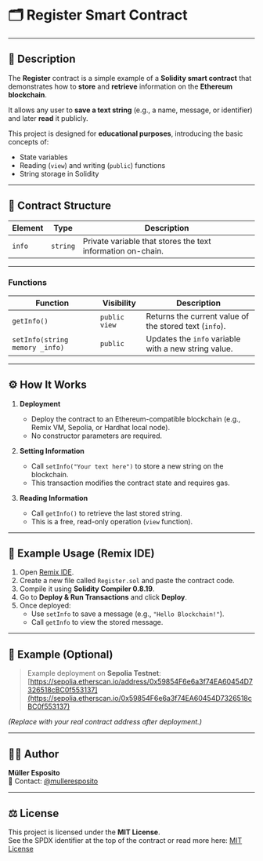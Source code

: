 # 🗂️ Register Smart Contract

---

## 📖 Description

The **Register** contract is a simple example of a **Solidity smart contract** that demonstrates how to **store** and **retrieve** information on the **Ethereum blockchain**.  

It allows any user to **save a text string** (e.g., a name, message, or identifier) and later **read** it publicly.

This project is designed for **educational purposes**, introducing the basic concepts of:
- State variables  
- Reading (`view`) and writing (`public`) functions  
- String storage in Solidity  

---

## 🧱 Contract Structure

| Element | Type | Description |
|----------|------|-------------|
| `info` | `string` | Private variable that stores the text information on-chain. |

---

### Functions

| Function | Visibility | Description |
|-----------|-------------|-------------|
| `getInfo()` | `public view` | Returns the current value of the stored text (`info`). |
| `setInfo(string memory _info)` | `public` | Updates the `info` variable with a new string value. |

---

## ⚙️ How It Works

1. **Deployment**
   - Deploy the contract to an Ethereum-compatible blockchain (e.g., Remix VM, Sepolia, or Hardhat local node).
   - No constructor parameters are required.

2. **Setting Information**
   - Call `setInfo("Your text here")` to store a new string on the blockchain.
   - This transaction modifies the contract state and requires gas.

3. **Reading Information**
   - Call `getInfo()` to retrieve the last stored string.
   - This is a free, read-only operation (`view` function).

---

## 🧪 Example Usage (Remix IDE)

1. Open [Remix IDE](https://remix.ethereum.org/).  
2. Create a new file called `Register.sol` and paste the contract code.  
3. Compile it using **Solidity Compiler 0.8.19**.  
4. Go to **Deploy & Run Transactions** and click **Deploy**.  
5. Once deployed:
   - Use `setInfo` to save a message (e.g., `"Hello Blockchain!"`).
   - Call `getInfo` to view the stored message.

---

## 🔗 Example (Optional)

> Example deployment on **Sepolia Testnet**:  
> [https://sepolia.etherscan.io/address/0x59854F6e6a3f74EA60454D7326518cBC0f553137](https://sepolia.etherscan.io/0x59854F6e6a3f74EA60454D7326518cBC0f553137)

*(Replace with your real contract address after deployment.)*

---

## 👨‍💻 Author

**Müller Esposito**  
📧 Contact: [@mulleresposito](https://github.com/mulleresposito)

---

## ⚖️ License

This project is licensed under the **MIT License**.  
See the SPDX identifier at the top of the contract or read more here: [MIT License](https://opensource.org/licenses/MIT)
